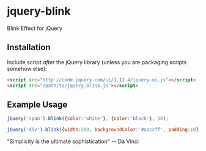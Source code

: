 # jquery-blink
Blink Effect for jQuery

## Installation

Include script *after* the jQuery library (unless you are packaging scripts somehow else):

```html
<script src="http://code.jquery.com/ui/1.11.4/jquery-ui.js"></script>
<script src="/path/to/jquery.blink.js"></script>
```

## Example Usage

```js
jQuery('span').blink({color:'white'}, {color:'black'}, 50);
```

```js
jQuery('div').blink({width:200, backgroundColor:'#aaccff', padding:10}, {width:300, backgroundColor:'#ffccaa', padding:15} ,1000);
```

"Simplicity is the ultimate sophistication" -- Da Vinci
